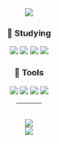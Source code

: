 <div align=center>
 <!--<img src="https://capsule-render.vercel.app/api?type=waving&color=gradient&customColorList=3&height=250&section=header&text=Hello!&fontSize=50" /> -->
 <div>
 <a href="https://hits.seeyoufarm.com"><img src="https://hits.seeyoufarm.com/api/count/incr/badge.svg?url=https%3A%2F%2Fgithub.com%2FHee611&count_bg=%23070707&title_bg=%23555555&icon=cliqz.svg&icon_color=%23E7E7E7&title=hits&edge_flat=false"/></a>

  <h3>📄 Studying </h3>
   <img src="https://img.shields.io/badge/C%23-ffffff?style=flat-square&logo=Csharp&logoColor=ffffff&labelColor=3776AB&color=3776AB"/>
   <img src="https://img.shields.io/badge/C++-ffffff?style=flat-square&logo=c%2B%2B&logoColor=ffffff&labelColor=00599C&color=00599C"/>
   <img src="https://img.shields.io/badge/MySQL-ffffff?style=flat-square&logo=MySQL&logoColor=ffffff&labelColor=4479A1&color=4479A1"/>
   <img src="https://img.shields.io/badge/Linux-ffffff?style=flat-square&logo=Linux&logoColor=ffffff&labelColor=FF9436&color=FF9436"/>
 </div>
 <div>
  <h3>🧰 Tools </h3>
   <img src="https://img.shields.io/badge/Visual Studio-ffffff?style=flat-square&logo=Visual Studio&logoColor=ffffff&labelColor=5C2D91&color=5C2D91"/>
   <img src="https://img.shields.io/badge/Visual Studio Code-ffffff?style=flat-square&logo=Visual Studio Code&logoColor=ffffff&labelColor=007ACC&color=007ACC"/>
   <img src="https://img.shields.io/badge/Unity-ffffff?style=flat-square&logo=unity&logoColor=ffffff&labelColor=000000&color=000000"/>
   <img src="https://img.shields.io/badge/GitHub-ffffff?style=flat-square&logo=GitHub&logoColor=ffffff&labelColor=181717&color=181717"/>
 </div>
<hr width="50px">
 <br/>
 <div>
  <img src="https://github-readme-stats-hee611.vercel.app/api/top-langs?username=Hee611&layout=compact&theme=dark"/> 
  <br>
  <img src="https://github-readme-stats-hee611.vercel.app/api?username=Hee611&hide=stars,contribs&count_private=true&show_icons=true&theme=dark"/>
 </div>

 <!--<img src="https://capsule-render.vercel.app/api?type=waving&color=gradient&customColorList=3&height=190&section=footer" />-->
</div>
